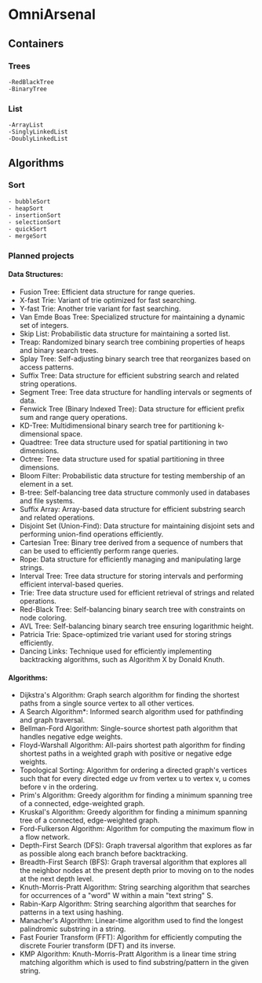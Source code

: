 # OmniArsenal


## Containers 
 ### Trees
    -RedBlackTree
    -BinaryTree
 ### List
    -ArrayList
    -SinglyLinkedList
    -DoublyLinkedList
## Algorithms
 ### Sort
    - bubbleSort
    - heapSort
    - insertionSort
    - selectionSort
    - quickSort
    - mergeSort

### Planned projects
#### Data Structures:
- Fusion Tree: Efficient data structure for range queries.
- X-fast Trie: Variant of trie optimized for fast searching.
- Y-fast Trie: Another trie variant for fast searching.
- Van Emde Boas Tree: Specialized structure for maintaining a dynamic set of integers.
- Skip List: Probabilistic data structure for maintaining a sorted list.
- Treap: Randomized binary search tree combining properties of heaps and binary search trees.
- Splay Tree: Self-adjusting binary search tree that reorganizes based on access patterns.
- Suffix Tree: Data structure for efficient substring search and related string operations.
- Segment Tree: Tree data structure for handling intervals or segments of data.
- Fenwick Tree (Binary Indexed Tree): Data structure for efficient prefix sum and range query operations.
- KD-Tree: Multidimensional binary search tree for partitioning k-dimensional space.
- Quadtree: Tree data structure used for spatial partitioning in two dimensions.
- Octree: Tree data structure used for spatial partitioning in three dimensions.
- Bloom Filter: Probabilistic data structure for testing membership of an element in a set.
- B-tree: Self-balancing tree data structure commonly used in databases and file systems.
- Suffix Array: Array-based data structure for efficient substring search and related operations.
- Disjoint Set (Union-Find): Data structure for maintaining disjoint sets and performing union-find operations efficiently.
- Cartesian Tree: Binary tree derived from a sequence of numbers that can be used to efficiently perform range queries.
- Rope: Data structure for efficiently managing and manipulating large strings.
- Interval Tree: Tree data structure for storing intervals and performing efficient interval-based queries.
- Trie: Tree data structure used for efficient retrieval of strings and related operations.
- Red-Black Tree: Self-balancing binary search tree with constraints on node coloring.
- AVL Tree: Self-balancing binary search tree ensuring logarithmic height.
- Patricia Trie: Space-optimized trie variant used for storing strings efficiently.
- Dancing Links: Technique used for efficiently implementing backtracking algorithms, such as Algorithm X by Donald Knuth.
#### Algorithms:
- Dijkstra's Algorithm: Graph search algorithm for finding the shortest paths from a single source vertex to all other vertices.
- A Search Algorithm*: Informed search algorithm used for pathfinding and graph traversal.
- Bellman-Ford Algorithm: Single-source shortest path algorithm that handles negative edge weights.
- Floyd-Warshall Algorithm: All-pairs shortest path algorithm for finding shortest paths in a weighted graph with positive or negative edge weights.
- Topological Sorting: Algorithm for ordering a directed graph's vertices such that for every directed edge uv from vertex u to vertex v, u comes before v in the ordering.
- Prim's Algorithm: Greedy algorithm for finding a minimum spanning tree of a connected, edge-weighted graph.
- Kruskal's Algorithm: Greedy algorithm for finding a minimum spanning tree of a connected, edge-weighted graph.
- Ford-Fulkerson Algorithm: Algorithm for computing the maximum flow in a flow network.
- Depth-First Search (DFS): Graph traversal algorithm that explores as far as possible along each branch before backtracking.
- Breadth-First Search (BFS): Graph traversal algorithm that explores all the neighbor nodes at the present depth prior to moving on to the nodes at the next depth level.
- Knuth-Morris-Pratt Algorithm: String searching algorithm that searches for occurrences of a "word" W within a main "text string" S.
- Rabin-Karp Algorithm: String searching algorithm that searches for patterns in a text using hashing.
- Manacher's Algorithm: Linear-time algorithm used to find the longest palindromic substring in a string.
- Fast Fourier Transform (FFT): Algorithm for efficiently computing the discrete Fourier transform (DFT) and its inverse.
- KMP Algorithm: Knuth-Morris-Pratt Algorithm is a linear time string matching algorithm which is used to find substring/pattern in the given string.